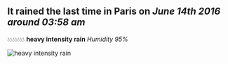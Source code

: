 ## It rained the last time in Paris on *June 14th 2016 around 03:58 am*
💧💧💧💧💧💧💧  **heavy intensity rain** *Humidity 95%*

![heavy intensity rain](http://openweathermap.org/img/w/10n.png)
